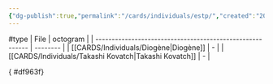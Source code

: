 ```yaml
---
{"dg-publish":true,"permalink":"/cards/individuals/estp/","created":"2023-04-29T12:10:28.658+02:00","updated":"2023-04-29T16:15:01.714+02:00"}
---
```


#type
| File                                                      | octogram |
| --------------------------------------------------------- | -------- |
| [[CARDS/Individuals/Diogène\|Diogène]]                 | \-       |
| [[CARDS/Individuals/Takashi Kovatch\|Takashi Kovatch]] | \-       |

{ #df963f}


<script src="https://utteranc.es/client.js"  
        repo="Heart4sides/Comment_Section"
        issue-term="pathname"
        theme="github-dark-orange"
        crossorigin="anonymous"
        async> 
</script>